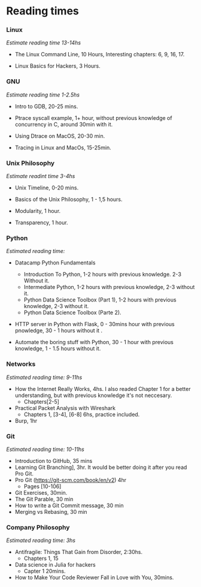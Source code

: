 # Reading times


### Linux
*Estimate reading time 13-14hs* 

- The Linux Command Line,  10 Hours, Interesting chapters: 6, 9, 16, 17.

- Linux Basics for Hackers, 3 Hours.

### GNU
*Estimate reading time 1-2.5hs*

- Intro to GDB, 20-25 mins.

- Ptrace syscall example, 1+ hour, without previous knowledge of concurrency in C, around 30min with it.

- Using Dtrace on MacOS, 20-30 min.

- Tracing in Linux and MacOs, 15-25min.


### Unix Philosophy
*Estimate readint time 3-4hs*

- Unix Timeline, 0-20 mins.

- Basics of the Unix Philosophy, 1 - 1,5 hours.

- Modularity, 1 hour. 

- Transparency, 1 hour.


### Python
*Estimated reading time:*

- Datacamp Python Fundamentals
    - Introduction To Python, 1-2 hours with previous knowledge. 2-3 Without it.
    - Intermediate Python, 1-2 hours with previous knowledge, 2-3 without it.
    - Python Data Science Toolbox (Part 1), 1-2 hours with previous knowledge, 2-3 without it.
    - Python Data Science Toolbox (Parte 2). 

- HTTP server in Python with Flask, 0 - 30mins hour with previous pnowledge, 30 - 1 hours without it .

- Automate the boring stuff with Python, 30 - 1 hour with previous knowledge, 1 - 1.5 hours without it.

### Networks
*Estimated reading time: 9-11hs*
- How the Internet Really Works, 4hs. I also readed Chapter 1 for a better understanding, but with previous knowledge it's not neccesary.
  - Chapters[2-5] 
- Practical Packet Analysis with Wireshark
  - Chapters 1, [3-4], [6-8] 6hs, practice included.
- Burp, 1hr

### Git
*Estimated reading time: 10-11hs*
- Introduction to GitHub, 35 mins
- Learning Git Branching], 3hr. It would be better doing it after you read Pro Git. 
- Pro Git (https://git-scm.com/book/en/v2) 4hr
    - Pages [10-106]
- Git Exercises, 30min.
- The Git Parable, 30 min
- How to write a Git Commit message, 30 min
- Merging vs Rebasing, 30 min


### Company Philosophy
*Estimated reading time: 3hs* 
- Antifragile: Things That Gain from Disorder, 2:30hs.
  - Chapters 1, 15
- Data science in Julia for hackers
  - Capter 1 20mins.
- How to Make Your Code Reviewer Fall in Love with You, 30mins.